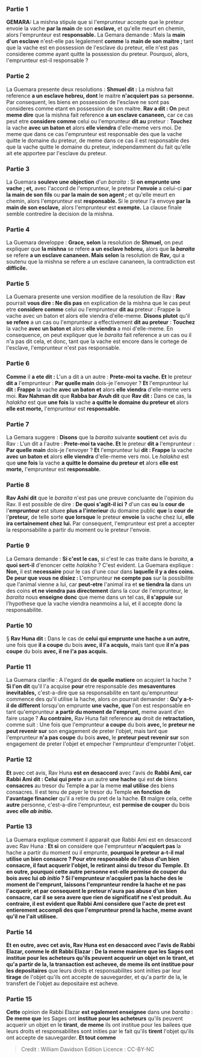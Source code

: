 
### Partie 1
<strong>GEMARA:</strong> La mishna stipule que si l'emprunteur accepte que le preteur envoie la vache <b>par la main</b> de son <b>esclave,</b> et qu'elle meurt en chemin, alors l'emprunteur est <b>responsable.</b> La Gemara demande : Mais la <b>main d'un esclave</b> n'est-elle pas legalement <b>comme</b> la <b>main de son maitre ; </b> tant que la vache est en possession de l'esclave du preteur, elle n'est pas consideree comme ayant quitte la possession du preteur. Pourquoi, alors, l'emprunteur est-il responsable ?

### Partie 2
La Guemara presente deux resolutions : <b>Shmuel dit :</b> La mishna fait reference <b>a un esclave hebreu, dont</b> le maitre <b>n'acquiert pas</b> sa <b>personne.</b> Par consequent, les biens en possession de l'esclave ne sont pas consideres comme etant en possession de son maitre. <b>Rav a dit : On</b> peut <b>meme dire</b> que la mishna fait reference <b>a un esclave cananeen,</b> car ce cas peut etre <b>considere comme</b> celui ou l'emprunteur <b>dit au</b> preteur : <b>Touchez</b> la vache <b>avec un baton et</b> alors <b>elle viendra</b> d'elle-meme vers moi. De meme que dans ce cas l'emprunteur est responsable des que la vache quitte le domaine du preteur, de meme dans ce cas il est responsable des que la vache quitte le domaine du preteur, independamment du fait qu'elle ait ete apportee par l'esclave du preteur.

### Partie 3
La Guemara <b>souleve une objection</b> d'un <i>baraita</i> : Si <b>on emprunte une vache ; et,</b> avec l'accord de l'emprunteur, le preteur <b>l'envoie</b> a celui-ci <b>par la main de son fils</b> ou <b>par la main de son agent ;</b> et qu'elle meurt en chemin, alors l'emprunteur est <b>responsable. </b> Si le preteur l'a envoye <b>par la main de son esclave,</b> alors l'emprunteur est <b>exempte.</b> La clause finale semble contredire la decision de la mishna.

### Partie 4
La Guemara developpe : <b>Grace, selon</b> la resolution de <b>Shmuel,</b> on peut expliquer que <b>la mishna</b> se refere <b>a un esclave hebreu,</b> alors que <b>la <i>baraita</i></b> se refere <b>a un esclave cananeen. Mais selon</b> la resolution de <b>Rav,</b> qui a soutenu que la mishna se refere a un esclave cananeen, la contradiction est <b>difficile.</b>

### Partie 5
La Guemara presente une version modifiee de la resolution de Rav : <b>Rav</b> pourrait <b>vous dire : Ne dis pas</b> en explication de la mishna que le cas peut etre <b>considere comme</b> celui ou l'emprunteur <b>dit au</b> preteur : Frappe la vache avec un baton et alors elle viendra d'elle-meme. <b>Disons plutot</b> qu'il <b>se refere</b> a un cas ou l'emprunteur a effectivement <b>dit au preteur</b> : <b>Touchez</b> la vache <b>avec un baton et</b> alors <b>elle viendra</b> a moi d'elle-meme. En consequence, on peut expliquer que le <i>baraita</i> fait reference a un cas ou il n'a pas dit cela, et donc, tant que la vache est encore dans le cortege de l'esclave, l'emprunteur n'est pas responsable.

### Partie 6
<b>Comme</b> il <b>a ete dit :</b> L'un a dit a un autre : <b>Prete-moi ta vache. Et</b> le preteur <b>dit a</b> l'emprunteur : <b>Par quelle main</b> dois-je l'envoyer ? <b>Et</b> l'emprunteur lui <b>dit : Frappe</b> la vache <b>avec un baton et</b> alors <b>elle viendra</b> d'elle-meme vers moi. <b>Rav Nahman dit</b> que <b>Rabba bar Avuh dit</b> que <b>Rav dit :</b> Dans ce cas, la <i>halakha</i> est que <b>une fois</b> la vache <b>a quitte le domaine du preteur et</b> alors <b>elle est morte,</b> l'emprunteur est <b>responsable.</b>

### Partie 7
La Gemara suggere : <b>Disons</b> que la <i>baraita</i> suivante <b>soutient</b> cet avis du Rav : L'un dit a l'autre : <b>Prete-moi ta vache. Et</b> le preteur <b>dit a</b> l'emprunteur : <b>Par quelle main</b> dois-je l'envoyer ? <b>Et</b> l'emprunteur lui <b>dit : Frappe</b> la vache <b>avec un baton et</b> alors <b>elle viendra</b> d'elle-meme vers moi. Le <i>halakha</i> est que <b>une fois</b> la vache <b>a quitte le domaine du preteur et</b> alors <b>elle est morte,</b> l'emprunteur est <b>responsable.</b>

### Partie 8
<b>Rav Ashi dit</b> que le <i>baraita</i> n'est pas une preuve concluante de l'opinion du Rav. Il est possible de dire : <b>De quoi s'agit-il ici ?</b> d'un cas <b>ou</b> la <b>cour de</b> l'<b>emprunteur</b> est situee <b>plus a l'interieur</b> du domaine public <b>que</b> la <b>cour de</b> l'<b>preteur,</b> de telle sorte <b>que lorsque</b> le preteur <b>envoie</b> la vache chez lui, <b>elle ira certainement chez lui. </b> Par consequent, l'emprunteur est pret a accepter la responsabilite a partir du moment ou le preteur l'envoie.

### Partie 9
La Gemara demande : <b>Si c'est le cas,</b> si c'est le cas traite dans le <i>baraita</i>, <b>a quoi sert-il</b> d'enoncer</b> cette <i>halakha</i> ? C'est evident. La Guemara explique : <b>Non,</b> il est <b>necessaire</b> pour le cas d'une cour dans <b>laquelle il y a des coins. De peur que vous ne disiez : </b> L'emprunteur <b>ne compte pas</b> sur la possibilite que l'animal vienne a lui, car <b>peut-etre</b> l'animal ira et <b>se tiendra la</b> dans un des coins <b>et ne viendra pas directement</b> dans la cour de l'emprunteur, le <i>baraita</i> nous <b>enseigne donc</b> que meme dans un tel cas, <b>il s'appuie</b> sur l'hypothese que la vache viendra neanmoins a lui, et il accepte donc la responsabilite.

### Partie 10
§ <b>Rav Huna dit :</b> Dans le cas de <b>celui qui emprunte une hache a un autre,</b> une fois que <b>il a coupe</b> du bois <b>avec, il l'a acquis,</b> mais tant que <b>il n'a pas coupe</b> du bois <b>avec, il ne l'a pas acquis.</b>

### Partie 11
La Guemara clarifie : A l'egard de <b>de quelle matiere</b> on acquiert la hache ? <b>Si l'on dit</b> qu'il l'a acquise <b>pour</b> etre responsable des <b>mesaventures inevitables,</b> c'est-a-dire que sa responsabilite en tant qu'emprunteur commence des qu'il utilise la hache, alors on pourrait demander : <b>Qu'y a-t-il de different</b> lorsqu'on emprunte <b>une vache, que</b> l'on est responsable en tant qu'emprunteur <b>a partir du moment de l'emprunt,</b> meme avant d'en faire usage ? <b>Au contraire,</b> Rav Huna fait reference <b>au</b> droit de <b>retractation,</b> comme suit : Une fois que l'emprunteur <b>a coupe</b> du bois <b>avec, </b> le <b>preteur ne peut revenir sur</b> son engagement de preter l'objet, mais tant que l'emprunteur <b>n'a pas coupe</b> du bois <b>avec, </b> le <b>preteur peut revenir sur</b> son engagement de preter l'objet et empecher l'emprunteur d'emprunter l'objet.

### Partie 12
<b>Et</b> avec cet avis, Rav Huna <b>est en desaccord</b> avec l'avis de <b>Rabbi Ami, car Rabbi Ami dit : Celui qui prete</b> a un autre <b>une hache</b> qui est <b>de</b> biens <b>consacres</b> au tresor du Temple <b>a</b> par la meme <b>mal utilise</b> des biens consacres. Il est tenu de payer le tresor du Temple <b>en fonction de l'avantage financier</b> qu'il a retire du pret de la hache. <b>Et</b> malgre cela, cette <b>autre</b> personne, c'est-a-dire l'emprunteur, est <b>permise de couper</b> du bois <b>avec elle <i>ab initio</i>.</b>

### Partie 13
La Guemara explique comment il apparait que Rabbi Ami est en desaccord avec Rav Huna : <b>Et si</b> on considere que l'emprunteur <b>n'acquiert pas</b> la hache a partir du moment ou il emprunte, <b>pourquoi le preteur a-t-il <b>mal utilise</b> un bien consacre ? Pour etre responsable de l'abus d'un bien consacre, il faut acquerir l'objet, le retirant ainsi du tresor du Temple. <b>Et</b> en outre, <b>pourquoi</b> cette <b>autre</b> personne est-elle <b>permise de couper</b> du bois <b>avec lui <i>ab initio</i> ? </b> Si l'emprunteur n'acquiert pas la hache des le moment de l'emprunt, <b>laissons</b> l'emprunteur <b>rendre</b> la hache <b>et ne pas l'acquerir, et</b> par consequent le preteur <b>n'aura pas abuse</b> d'un bien consacre, car il se sera avere que rien de significatif ne s'est produit. Au contraire, il est evident que Rabbi Ami considere que l'acte de pret est entierement accompli des que l'emprunteur prend la hache, meme avant qu'il ne l'ait utilisee.

### Partie 14
<b>Et</b> en outre, avec cet avis, Rav Huna <b>est en desaccord</b> avec l'avis <b>de Rabbi Elazar, comme le dit Rabbi Elazar : </b> De la <b>meme maniere que</b> les Sages ont <b>institue pour les acheteurs</b> qu'ils peuvent acquerir un objet en le <b>tirant</b>, et qu'a partir de la, la transaction est achevee, <b>de meme</b> ils ont institue pour les depositaires</b> que leurs droits et responsabilites sont inities par leur <b>tirage</b> de l'objet qu'ils ont accepte de sauvegarder, et qu'a partir de la, le transfert de l'objet au depositaire est acheve.

### Partie 15
<b>Cette</b> opinion de Rabbi Elazar <b>est egalement enseignee</b> dans une <i>baraita</i> : <b>De meme que</b> les Sages ont <b>institue pour les acheteurs</b> qu'ils peuvent acquerir un objet en le <b>tirant</b>, <b>de meme</b> ils ont institue pour les bailees</b> que leurs droits et responsabilites sont inities par le fait qu'ils <b>tirent</b> l'objet qu'ils ont accepte de sauvegarder. <b>Et tout comme</b>

>Credit : William Davidson Edition
>Licence : CC-BY-NC